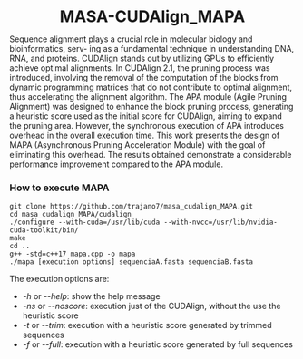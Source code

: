 # <h1 style="text-align: center; margin: 0"> MASA-CUDAlign_MAPA </h1>

<p>Sequence alignment plays a crucial role in molecular biology and bioinformatics, serv-
ing as a fundamental technique in understanding DNA, RNA, and proteins. CUDAlign
stands out by utilizing GPUs to efficiently achieve optimal alignments. In CUDAlign
2.1, the pruning process was introduced, involving the removal of the computation of the
blocks from dynamic programming matrices that do not contribute to optimal alignment,
thus accelerating the alignment algorithm. The APA module (Agile Pruning Alignment)
was designed to enhance the block pruning process, generating a heuristic score used
as the initial score for CUDAlign, aiming to expand the pruning area. However, the
synchronous execution of APA introduces overhead in the overall execution time. This
work presents the design of MAPA (Asynchronous Pruning Acceleration Module) with
the goal of eliminating this overhead. The results obtained demonstrate a considerable
performance improvement compared to the APA module.</p>

<h3>How to execute MAPA</h3>

```
git clone https://github.com/trajano7/masa_cudalign_MAPA.git
cd masa_cudalign_MAPA/cudalign
./configure --with-cuda=/usr/lib/cuda --with-nvcc=/usr/lib/nvidia-cuda-toolkit/bin/
make
cd ..
g++ -std=c++17 mapa.cpp -o mapa
./mapa [execution options] sequenciaA.fasta sequenciaB.fasta
```

<p>The execution options are:</p>
<ul>
<li><em>-h</em> or <em>--help</em>: show the help message</li>
<li><em>-ns</em> or <em>--noscore</em>: execution just of the CUDAlign, without the use the heuristic score</li>
<li><em>-t</em> or <em>--trim</em>: execution with a heuristic score generated by trimmed sequences</li>
<li><em>-f</em> or <em>--full</em>: execution with a heuristic score generated by full sequences</li>
</ul>


                   